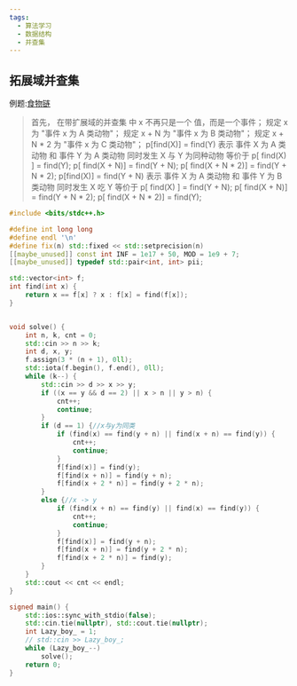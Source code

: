 ```yaml
---
tags:
  - 算法学习
  - 数据结构
  - 并查集
---
```

## 拓展域并查集
例题:[食物链](https://hydro.ac/d/CUIT_DSA/p/P2024)
>	首先， 在带扩展域的并查集 中 x 不再只是一个 值，而是一个事件； 
	规定    x       为 "事件 x 为 A 类动物"；
	规定  x + N     为 "事件 x 为 B 类动物"；
	规定 x + N * 2  为 "事件 x 为 C 类动物"；
	p[find(X)] = find(Y) 表示 
	        事件 X 为 A 类动物 和 事件 Y 为 A 类动物 同时发生
	X 与 Y 为同种动物 等价于 
	        p[ find(X) ] = find(Y);
	        p[ find(X + N)] = find(Y + N);
	        p[ find(X + N * 2)] = find(Y + N * 2);
	p[find(X)] = find(Y + N) 表示
	        事件 X 为 A 类动物 和 事件 Y 为 B 类动物 同时发生
	X 吃 Y 等价于
	        p[ find(X) ] = find(Y + N);
	        p[ find(X + N)] = find(Y + N * 2);
	        p[ find(X + N * 2)] = find(Y);

```cpp
#include <bits/stdc++.h>

#define int long long
#define endl '\n'
#define fix(n) std::fixed << std::setprecision(n)
[[maybe_unused]] const int INF = 1e17 + 50, MOD = 1e9 + 7;
[[maybe_unused]] typedef std::pair<int, int> pii;

std::vector<int> f;
int find(int x) {
	return x == f[x] ? x : f[x] = find(f[x]);
}


void solve() {
	int n, k, cnt = 0;
	std::cin >> n >> k;
	int d, x, y;
	f.assign(3 * (n + 1), 0ll);
	std::iota(f.begin(), f.end(), 0ll);
	while (k--) {
		std::cin >> d >> x >> y;
		if ((x == y && d == 2) || x > n || y > n) {
			cnt++;
			continue;
		}
		if (d == 1) {//x与y为同类
			if (find(x) == find(y + n) || find(x + n) == find(y)) {
				cnt++;
				continue;
			}
			f[find(x)] = find(y);
			f[find(x + n)] = find(y + n);
			f[find(x + 2 * n)] = find(y + 2 * n);
		}
		else {//x -> y
			if (find(x + n) == find(y) || find(x) == find(y)) {
				cnt++;
				continue;
			}
			f[find(x)] = find(y + n);
			f[find(x + n)] = find(y + 2 * n);
			f[find(x + 2 * n)] = find(y);
		}
	}
	std::cout << cnt << endl;
}

signed main() {
	std::ios::sync_with_stdio(false);
	std::cin.tie(nullptr), std::cout.tie(nullptr);
	int Lazy_boy_ = 1;
	// std::cin >> Lazy_boy_;
	while (Lazy_boy_--)
		solve();
	return 0;
}
```
